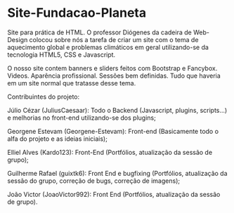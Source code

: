 # Site-Fundacao-Planeta

Site para prática de HTML. O professor Diógenes da cadeira de Web-Design colocou sobre nós a tarefa de criar um site com o tema de aquecimento global e problemas climáticos em geral utilizando-se da tecnologia HTML5, CSS e Javascript.

O nosso site contem banners e sliders feitos com Bootstrap e Fancybox. Videos. Aparência profissional. Sessões bem definidas. Tudo que haveria em um site normal que tratasse desse tema.

Contribuintes do projeto:

Júlio Cézar (JuliusCaesaar): Todo o Backend (Javascript, plugins, scripts...) e melhorias no front-end utilizando-se dos plugins;

Georgene Estevam (Georgene-Estevam): Front-end (Basicamente todo o alfa do projeto e as ideias iniciais);

Elliel Alves (Kardo123): Front-End (Portfólios, atualização da sessão de grupo);

Guilherme Rafael (guixtk6): Front End e bugfixing (Portfólios, atualização da sessão do grupo, correção de bugs, correção de imagens);

João Victor (JoaoVictor992): Front End (Portfólios, atualização da sessão de grupo).
